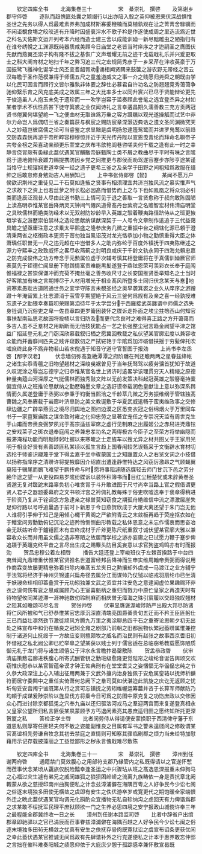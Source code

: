 <!-- { "loadSidebar": true } -->





　　钦定四库全书
　　北海集巻三十　　　　　宋　綦崇礼　撰啓
　　及第谢乡郡守倅啓
　　逐队而趋愧匪处囊之颖缀行以出亦陪入彀之英仰被恩荣伏深战惧惟圣世之先务以得人爲最难素养弗加成材斯寡委楩楠而莫植孰观在沚之菁菁舍騄骥而不闲讵覩食塲之皎皎道有升降时因盛衰泮水不歌子衿是作遂使成周之里选流爲近世之科名天佑斯文运开列考本六经而造士建三舍以成能训廸一新尽黜雕虫之陋指归有在谁夸绣帨之工渊源既纯器质咸美頋今日庙堂之老皆当时庠序之才迨嗣圣之膺图伏先猷而燕翼丕崇子构有隆不拔之基恢广文声増耀无前之迹干戈载戢礼乐并兴爰更取士之科大阐育材之地扫千年之弊习追三代之宏规简秀彦于一乡采芹在泮收英豪于万国振鹭飞雝神化诞孚士风丕变耆龆胥劝诵相闻贤闗来鼓箧之游农野无带经之苦云汉每瞻于圣作范模兼得于师儒五尺之童羞道威文之事一介之贱愿归尧舜之朝既由学以化民可因言而頋行文皆尔雅孰非体要之辞仕必慕君自许功名之防翘翘竞秀蔼蔼争驰仰繄乐育之风克底美成之效属三年之大比率多士以同升賔兴已尽于贤能辩论更先于俊造虽人人抱玉未免于遗珍而一一吹竽岂容于滥奏頋此誉髦之选宜登杰异之材如某者学术不优性质甚下徒守箕裘之业仅闻诗礼之言幸遘昌期久濡善教三充方贡两冠贤书倦翼何堪望絶一飞之便曲材无取谁爲万乗之容方蹑屩以观光遂操觚而试艺中非尔力命岂人爲偶叨兰省之奏篇获与枫宸之赐防宸章深灏迈典诰之遗文圣问渊微究天人之妙蕴岂彼腐儒之论可当睿鉴之求显黜是虞明扬忽逮簉鸳鹭而并进罗鳬鹜以前趋交防森森恍再游于帝所睟容穆穆惊并近于天光传丹陛以宣恩曵青纶而拜命名聨帝子共夸金榜之荣喜动亲顔更乐萱堂之庆布韦歆艳闾巷咨嗟夫何千载之逢有此一时之幸静言侥冐厥有夤縁此葢伏遇某官黼黻帝庭甄陶士类不屑之教曲尽于平时有味之言隂爲于道地俯怜衰踬力赐提携防因乡党之同推更与郡侯而劝驾遂容蹇步亦陟亨途某谨当恪守士规寖娴吏道幸保一经之遗子更希三釜之及亲学于田野之间粗知爲政服在缙绅之后敢怠修身勉効古人用酬知己
　　上中书张侍郎啓【懿】
　　某闻不愿万户侯欲识荆州之重徒见二千石莫如逢掖之贤事有相须理宜共济岂独风流之慕实惟声气之求故下之资上也若丝萝之附长松必因髙而借势而上之与下也如鳯凰之将众羽必引类而逢辰泛观昔人尽由此道书勤三上情可见于退之善取一言贤愈称于叔向敢陈固陋上渎髙明恭惟某官岳降炳灵天钟间气僊风道骨髙丹台紫府之名赡智宏材伟清庙明堂之具映儒林而絶类防经术以无双射防妙龄早入英雄之彀着鞭夷路径跻侍从之班更掖垣学省之游歴崇伯禁林之选论思献纳谋猷深契于一人号令文章制作逺追于三代益蔼具瞻之望亟庸注意之求乗太平熙盛之隆参庶务几微之重振中台之纲辖化源已頼于澄清秉两省之枢衡政本更资于宻勿独当鳯诏茂对龙光恪恭加小物之勤慎重得大臣之体萧瑀任职曽无一尺之违元超在中岂借多人之助内弥纶于百度外镇抚于四夷陈继述之源力守熙丰之政致威怀之畧尽收燕蓟之封明良咸庆于千龄文轨永同于四海允頼忠嘉之防克成俊伟之功方帝念于元勲属位虚于次辅考慎其相登庸将在于真儒训廸厥官师表莫先于钜德伫闻显册下慰舆情富贵难能黒髪遂登于鼎铉恩荣可羡彩衣长奉于庭闱惟福禄之甚崇保谦冲而克荷不掩丝毫之善务收尺寸之长安国推贤悉举知名之士当时好客隂加有味之言期博尽于人材用増光于相业髙风所暨多士同归伏念某天与惷地资寒素愚耽古道罔通世务之宜学守陈言未覩圣经之奥早袭箕裘之业久从庠序之游蹭蹬十年淹留累上壮志潜消于萤雪亨期望絶于风云三釜何爲觊有及亲之喜一经孰授难忘遗子之勤猥幸奏篇叨荣赐第洎待年于太学尝分于西廱接武英躔谓中师儒之选失身铨调乃沉俗吏之卑一佐县章四更岁籥困装怀之牒诉走扑面之埃尘拄笏西山何知官事扶犁南畆思老故园将投帻以言归防及而更代念良时之难得喜正路之方开蔼蔼而多吉人虽不乏羣材之用断断而无他技犹能占一艺之长强整尘冠言趋金阙望平津之馆益广招延登元礼之门窃深欣慕载叙归栖之愿冀回教载之私伏望某官廓宏度以兼容收众能而并蓄靡间匹夫之贱许窥数仞之严拭铓艳于华隂爲加淬砺借扶揺于穷髪俾托吹嘘庶终此身不爲弃物若山若水傥遇于知音守道守官誓图于报効
　　上尚书李左丞啓【邴字汉老】
　　伏念墙仞弥髙夐絶潭潭之府阶躔在列还瞻两两之星眷兹绛帐之诸生实忝青氊之旧物望翘材之深峻曵裾曽见于当年抚驽驾以疲劳骧首犹知于故道久叹泥涂之辱岂忘德宇之归恭惟某官名世上贤济时逺畧学该理贯穷天人精祲之原德粹量夷蕴山河深厚之气挺儒林而独秀鼓文阵以无前发策决科起冠英雄之彀簮毫持槖偏宜侍从之班推论思献纳之勤厯翰墨文章之选訏谟帝载润色皇猷注上意以弥深系舆情而久属遂登庸于丞弼以参秉于钧衡当熙洽之千龄萃几微之万务振维纲于管辖独髙曹魏之风奉赓载于岩廊叶济臯防之美文教诞敷于华夏武威逺畅于蛮夷维政事之交修肆边疆之广辟举燕云之境尽归舆地之图扫边漠之区悉变衣冠之俗绵烟火于万里同车书于一家亶繄庙胜之谋坐致时雍之化仰忠劳之显著宜宠任之专崇况天监有周世克生于山甫而帝赉良弼梦夙兆于髙宗适兹宰席之虚行见制麻之出履姬公之赤舄进凴鼎铉之安戏莱子之斑衣退奉庭闱之养兼忠孝功名之两得极古今臣子之至荣方将举幽隠而振滞淹程功能而明黜陟躬吐握以来寒畯之士走旌车以搜尤异之材共图乂于王家用光明于相业好贤有素善颂匪私某顷以孤生言趋上国春闱较艺误甄采于文衡辟水育材叨选抡于师鉴识鬷蔑于堂下得孟嘉于坐中骤蒙国士之知躐置众人之右览文词之小技借以扬称指庠序之清聨许将提掖靡因介绍直出遭逢静惟特达之风窃厉激昻之气顾蝇翼莫陪于骥尾而鷃飞难望于鹏抟命与时愿将事阻遽随选牒轻去师门甘沉下邑之劳分絶华途之望一从吏役四易岁隂纷牒诉以装怀积簿书而目红尘棰楚忧或未辞黄巻圣贤邈无复对蹉跎末路辜负初心唯贪冐于斗升敢进图于尺寸尚幸当路上官之假借谓更贤人君子之器题委幕府之文书领泮宫之衿佩礼教每殊于俗吏吹嘘迭奉于褒章得稍进于阶资乃复从于铨调念方急逮亲之禄曽莫知窃食之期孤舟絶维信中流之漂激层崖失足仰行路以号呼追曩遇于前时卜新恩于今日燕贺欣成于大厦犬离还望于朱门岂无他人谁将引手伸于知己是用倾心輙干黄阁之严欲附青云之末敛板再趋于荧座抠衣如在于鳣堂问劳勤勤俯记沉沦之迹矜怜恻恻曲形教载之私体恩意之未忘作懦衷而思奋冶金无跃姑听命于鑪锤匠木有宜终成材于斤斧更陈尺纸重叙寸诚伏望某官廓大雅以兼容收众长而并用虽文儒之选非寒陋之故居而学校之游亦妄庸之巳试愿力鞭于蹇步俾追蹑于英躔克终平昔之言尽出生成之赐麞头防目奚妄意以求官狗盗鸡鸣亦有时而报効
　　贺吕忠穆公着左相啓
　　播告大廷还登上宰峻班仪于左棘首揆路于中台四夷耸闻九鼎増重伏惟某官贤推名世道富经邦岳降神而生申实维周翰帝赉弼而得说用作商霖变故屡更精忠弥着扫除内难髙五龙夹日之勲攘却外虞成一马渡江之业方辅宁于法驾将经济于神州贝锦遽兴扁舟径去属分江而谋帅乃仗钺以临戎羽扇纶巾已坐清于妖祲命珪相印葢叠赏于元功矧独兼文武之资宜并注安危之意逮闻虚位果趣赐环非衣之谤何伤有衮之思咸属顾乃心王室喜魁柄之重归而戮力中原伫皇家之再造天时有待物望攸同某迹滞一涯神驰数仞聆制麻而相庆曽无瘴海之殊引賔履以交趋独叹翘材之阻其如瞻颂可尽名言
　　贺张帅啓
　　伏审显膺褒渥峻陟防严出殿大邦尽防诸将仁风所被和气已舒恭惟某官忠厚沉深直清端亮国爵綦贵旬五迁而不矜王臣匪躬仕三已而益壮凛然劲节激徙顽风方腾九万里之夷涂聊总四千石之重寄论思朝夕初无出处之殊宣布中和仍在循良之冠矧全雍之剧部乃前朝之旧都民物伙繁冠葢聨属惟兼控制于诸道何止抚绥于一方故应变则擅颇牧之威名而治民则有赵张之故事西京耆旧初怀借冦之私北阙公卿已贮举臯之望某获以贱士列于儒官适在总临窃希教载愿饰陋质御元礼于龙门将与诸生颂僖公于泮水永言瞻抃曷罄敷陈
　　贺孟叅政啓
　　伏审清庙策勲岩廊进秩腹心所寄式酬管钥之勤班级愈隆更觉陛帘之峻纶音诞告舆颂交欢窃惟庆慰恭以某官智蕴帝谟才钟王佐典刑有在堂堂耆艾之姿悃愊无华偘偘忠纯之节久叅大政深注上心入辅出征用两兼于文武外攘内治身独佩于安危属銮辂以抚师析麟符而居守委闗中之重任实倚萧何总阙下之羣司莫如伏湛迨此凯旋之庆讫无返顾之忧圻甸妥安宫闱宁谧既第从行之赏可忘镇抚之劳矧帷幄运筹葢并咨于长算军师献防乃均頼于成谋爰陟崇阶以旌显伐方将乗今日可爲之防图中原克复之功饬庶政以交修因众心而进讨除京都狐兎之穴奉九庙以还归驱洛河戎马之羣迎两宫而来复遂登真相永乂皇家公望所归私言匪佞某夙蒙顾予方丐退闲素亮其愚庶适归田之愿终知所托更深贺厦之私
　　答检正学士啓
　　比者闵劳侍从得请便安蒙换职于西清俾守藩于东道恩私则厚寄任匪轻夫何不敏之姿能副惟良之目属有军书之警未遑牋问之修敢谓某官髙谊相先劳谦自牧念其初去禁庭之直情则可知察其骤临剧郡之烦力当未给特加慰藉用示记存载披藻丽之工益觉鄙形之秽永言愧戢难尽敷陈

　　钦定四库全书
　　北海集巻三十一　　　　宋　綦崇礼　撰啓
　　漳州到任谢两府啓
　　通籍禁门莫效腹心之用部符支郡乃縁管内之私既得请以之官遂怀慙而莅事伏念某顷从覊旅仅脱险囏幸逢圣运之中兴骤玷从班之髙选恩深报重未伸狗马之心福过灾生遽有弟兄之戚闵雄狐之狼狈困岭峤之流离九族畴依一身是责抗章北阙輙蒙从欲之慈授印南州曲狥便私之计念兹漳浦僻在海隅百粤之人好争民今少讼七闽之俗逐末境独多田使无横敛之虞即有安生之佚优游卒岁或寛更代之期饱暖全家端恨外迁之晩此葢伏遇某官均调元化斟酌众宜播物无私自轸纳沟之虑回天有力俾谐爲郡之求某敢不绥抚军民理平庶狱顾欲一门之生养必思四境之安宁报政山城傥许奉三年之最程能全郡冀终收一日之长
　　漳州到任谢本路监司啓
　　比者中辞省户出绾郡章即驰驿以之官已涓辰而莅事眷兹漳浦僻在海隅百越之人好争民今少讼七闽之俗逐末境独多田茍无横敛之忧真有安生之佚抚存骨肉既寛狱讼之虞宣布诏条更获优闲之幸此葢伏遇某官推诚无间爲政有先肆谐补外之行克遂便私之计本于惠养敢忘仲郢之言拙在催科难奏阳城之绩愿仰依于大庇庶少憩于孤踪感幸兼怀敷宣曷既
